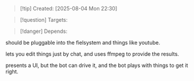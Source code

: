
>[!tip] Created: [2025-08-04 Mon 22:30]

>[!question] Targets: 

>[!danger] Depends: 

should be pluggable into the fielsystem and things like youtube.

lets you edit things just by chat, and uses ffmpeg to provide the results.

presents a UI, but the bot can drive it, and the bot plays with things to get it right.